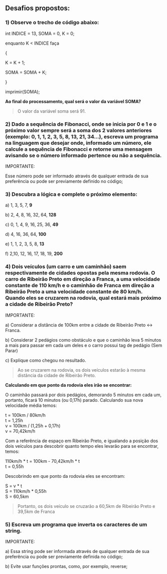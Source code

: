 ## Desafios propostos:

### 1) Observe o trecho de código abaixo:

int INDICE = 13, SOMA = 0, K = 0;

enquanto K < INDICE faça

{

K = K + 1;

SOMA = SOMA + K;

}

imprimir(SOMA);


**Ao final do processamento, qual será o valor da variável SOMA?**
> O valor da variável soma será 91.

  
### 2) Dado a sequência de Fibonacci, onde se inicia por 0 e 1 e o próximo valor sempre será a soma dos 2 valores anteriores (exemplo: 0, 1, 1, 2, 3, 5, 8, 13, 21, 34...), escreva um programa na linguagem que desejar onde, informado um número, ele calcule a sequência de Fibonacci e retorne uma mensagem avisando se o número informado pertence ou não a sequência.

IMPORTANTE:

Esse número pode ser informado através de qualquer entrada de sua preferência ou pode ser previamente definido no código;



### 3) Descubra a lógica e complete o próximo elemento:

a) 1, 3, 5, 7, __9__

b) 2, 4, 8, 16, 32, 64, __128__

c) 0, 1, 4, 9, 16, 25, 36, __49__

d) 4, 16, 36, 64, __100__

e) 1, 1, 2, 3, 5, 8, __13__

f) 2,10, 12, 16, 17, 18, 19, __200__



### 4) Dois veículos (um carro e um caminhão) saem respectivamente de cidades opostas pela mesma rodovia. O carro de Ribeirão Preto em direção a Franca, a uma velocidade constante de 110 km/h e o caminhão de Franca em direção a Ribeirão Preto a uma velocidade constante de 80 km/h. Quando eles se cruzarem na rodovia, qual estará mais próximo a cidade de Ribeirão Preto?

IMPORTANTE:

a) Considerar a distância de 100km entre a cidade de Ribeirão Preto <-> Franca.

b) Considerar 2 pedágios como obstáculo e que o caminhão leva 5 minutos a mais para passar em cada um deles e o carro possui tag de pedágio (Sem Parar)

c) Explique como chegou no resultado.

> Ao se cruzarem na rodovia, os dois veículos estarão à mesma distância da cidade de Ribeirão Preto.

**Calculando em que ponto da rodovia eles irão se encontrar:**

O caminhão passará por dois pedágios, demorando 5 minutos em cada um, portanto, ficará 10 minutos (ou 0,17h) parado. Calculando sua nova velocidade média temos:

t = 100km / 80km/h <br>
t = 1,25h <br>
v = 100km / (1,25h + 0,17h) <br>
v = 70,42km/h <br>

Com a referência de espaço em Ribeirão Preto, e igualando a posição dos dois veículos para descobrir quanto tempo eles levarão para se encontrar, temos:

110km/h * t = 100km - 70,42km/h * t <br>
t = 0,55h <br>

Descobrindo em que ponto da rodovia eles se encontram:

S = v * t <br>
S = 110km/h * 0,55h <br>
S = 60,5km <br>

>Portanto, os dois veículo se cruzarão a 60,5km de Ribeirão Preto e 39,5km de Franca


### 5) Escreva um programa que inverta os caracteres de um string.

IMPORTANTE:

a) Essa string pode ser informada através de qualquer entrada de sua preferência ou pode ser previamente definida no código;

b) Evite usar funções prontas, como, por exemplo, reverse;
